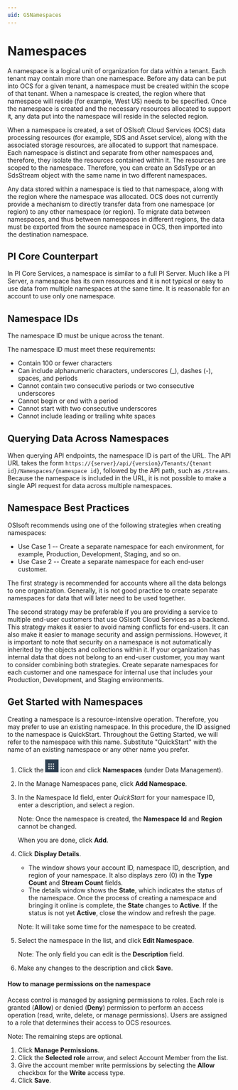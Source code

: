 ```yaml
---
uid: GSNamespaces
---
```


# Namespaces

A namespace is a logical unit of organization for data within a tenant. Each tenant may contain more than one namespace. Before any data can be put into OCS for a given tenant, a namespace must be created within the scope of that tenant. When a namespace is created, the region where that namespace will reside (for example, West US) needs to be specified. Once the namespace is created and the necessary resources allocated to support it, any data put into the namespace will reside in the selected region.

When a namespace is created, a set of OSIsoft Cloud Services (OCS) data processing resources (for example, SDS and Asset service), along with the associated storage resources, are allocated to support that namespace. Each namespace is distinct and separate from other namespaces and, therefore, they isolate the resources contained within it. The resources are scoped to the namespace. Therefore, you can create an SdsType or an SdsStream object with the same name in two different namespaces.

Any data stored within a namespace is tied to that namespace, along with the region where the namespace was allocated. OCS does not currently provide a mechanism to directly transfer data from one namespace (or region) to any other namespace (or region). To migrate data between namespaces, and thus between namespaces in different regions, the data must be exported from the source namespace in OCS, then imported into the destination namespace.

## PI Core Counterpart

In PI Core Services, a namespace is similar to a full PI Server. Much like a PI Server, a namespace has its own resources and it is not typical or easy to use data from multiple namespaces at the same time. It is reasonable for an account to use only one namespace.

## Namespace IDs

The namespace ID must be unique across the tenant.

The namespace ID must meet these requirements:

- Contain 100 or fewer characters
- Can include alphanumeric characters, underscores (\_), dashes (-), spaces, and periods
- Cannot contain two consecutive periods or two consecutive underscores
- Cannot begin or end with a period
- Cannot start with two consecutive underscores <!-- LA: need to verify this with engineering -->
- Cannot include leading or trailing white spaces

## Querying Data Across Namespaces

When querying API endpoints, the namespace ID is part of the URL. The API URL takes the form `https://{server}/api/{version}/Tenants/{tenant id}/Namespaces/{namespace id}`, followed by the API path, such as `/Streams`. Because the namespace is included in the URL, it is not possible to make a single API request for data across multiple namespaces.

## Namespace Best Practices

OSIsoft recommends using one of the following strategies when creating namespaces:

- Use Case 1 -- Create a separate namespace for each environment, for example, Production, Development, Staging, and so on.
- Use Case 2 -- Create a separate namespace for each end-user customer.

The first strategy is recommended for accounts where all the data belongs to one organization. Generally, it is not good practice to create separate namespaces for data that will later need to be used together.  

The second strategy may be preferable if you are providing a service to multiple end-user customers that use OSIsoft Cloud Services as a backend. This strategy makes it easier to avoid naming conflicts for end-users. It can also make it easier to manage security and assign permissions. However, it is important to note that security on a namespace is not automatically inherited by the objects and collections within it. If your organization has internal data that does not belong to an end-user customer, you may want to consider combining both strategies. Create separate namespaces for each customer and one namespace for internal use that includes your Production, Development, and Staging environments.

## Get Started with Namespaces

Creating a namespace is a resource-intensive operation. Therefore, you may prefer to use an existing namespace. In this procedure, the ID assigned to the namespace is QuickStart. Throughout the Getting Started, we will refer to the namespace with this name. Substitute "QuickStart" with the name of an existing namespace or any other name you prefer.

1. Click the ![Menu icon](images\menu-icon.png) icon and click **Namespaces** (under Data Management).


2. In the Manage Namespaces pane, click **Add Namespace**. 

3. In the Namespace Id field, enter _QuickStart_ for your namespace ID, enter a description, and select a region. 

   Note: Once the namespace is created, the **Namespace Id** and **Region** cannot be changed.

   When you are done, click **Add**.

4. Click **Display Details**.  

   - The window shows your account ID, namespace ID, description, and region of your namespace. It also displays zero (0) in the **Type Count** and **Stream Count** fields.  
   - The details window shows the **State**, which indicates the status of the namespace. Once the process of creating a namespace and bringing it online is complete, the **State** changes to **Active**. If the status is not yet **Active**, close the window and refresh the page. 

    Note: It will take some time for the namespace to be created. 

   <!-- LA: What is the status while the namespace is being set up? Can we give them an estimate of how long it might take for the namespace status to change to Active? Follow up with Derek. -->

5. Select the namespace in the list, and click **Edit Namespace**.  

   Note: The only field you can edit is the **Description** field.

6. Make any changes to the description and click **Save**.

#### How to manage permissions on the namespace

<!-- DB: I think it makes sense to have that discussion as part of the Roles discussion, since that's the explicit purpose of Roles. But agreed it shouldn't be repeated in every page. --><!-- LA: I will make a pass through all the topics once we've created the Roles topic. -->

Access control is managed by assigning permissions to roles. Each role is granted (**Allow**) or denied (**Deny**) permission to perform an access operation (read, write, delete, or manage permissions). Users are assigned to a role that determines their access to OCS resources. 

Note: The remaining steps are optional. 

1. Click **Manage Permissions**.
2. Click the **Selected role** arrow, and select Account Member from the list.
3. Give the account member write permissions by selecting the **Allow** checkbox for the **Write** access type.
4. Click **Save**.
